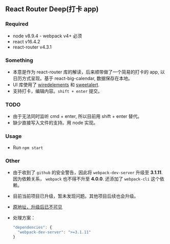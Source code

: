 ## React Router Deep(打卡 app)

### Required
* node v8.9.4 - webpack v4+ 必须
* react v16.4.2
* react-router v4.3.1

### Something
* 本意是作为 react-router 库的解读，后来顺带做了一个简易的打卡的 app, 以日历方式呈现。基于 react-big-calendar, 数据保存在本地。
* UI 库使用了 [wiredelements](https://github.com/wiredjs/wired-elements) 和 [sweetalert](https://sweetalert.js.org/docs/).
* 支持打卡，编辑内容。`shift + enter` 提交。

### TODO
* 由于无法同时监听 cmd + enter, 所以目前用 shift + enter 替代。
* 缺少直接写入文件的支持。用 node 实现。

### Usage
* Run `npm start`

### Other

* 由于收到了 `github` 的安全警告，因此将 `webpack-dev-server` 升级至 **3.1.11**. 因为依赖关系， `webpack` 也不得不升至 **4.0.0**. 还添加了 `webpack-cli` 这个依赖。
* 目前当前项目已升级，暂未发现问题。其他项目后续也会升级。
* [原地址，升级后已不可见](https://github.com/kyriejoshua/react-tutorial/network/alert/react-router-deep/package.json/webpack-dev-server/open)
* 处理方案：

  ```javascript
  "dependencies": {
    "webpack-dev-server": ">=3.1.11"
  }
  ```
